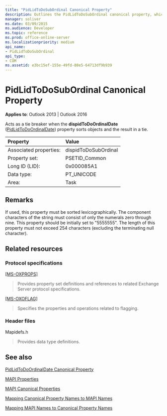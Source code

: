 ```yaml
---
title: "PidLidToDoSubOrdinal Canonical Property"
description: Outlines the PidLidToDoSubOrdinal canonical property, which acts as a tie breaker when the dispidToDoOrdinalDate property sorts objects and the result in a tie.
manager: soliver
ms.date: 03/09/2015
ms.audience: Developer
ms.topic: reference
ms.prod: office-online-server
ms.localizationpriority: medium
api_name:
- PidLidToDoSubOrdinal
api_type:
- COM
ms.assetid: e3bc15ef-155e-49fd-88e5-64713df9b939
---
```


# PidLidToDoSubOrdinal Canonical Property

  
  
**Applies to**: Outlook 2013 | Outlook 2016 
  
Acts as a tie breaker when the **dispidToDoOrdinalDate** ([PidLidToDoOrdinalDate](pidlidtodoordinaldate-canonical-property.md)) property sorts objects and the result in a tie.
  
|Property|Value|
|:-----|:-----|
|Associated properties:  <br/> |dispidToDoSubOrdinal  <br/> |
|Property set:  <br/> |PSETID_Common  <br/> |
|Long ID (LID):  <br/> |0x000085A1  <br/> |
|Data type:  <br/> |PT_UNICODE  <br/> |
|Area:  <br/> |Task  <br/> |
   
## Remarks

If used, this property must be sorted lexicographically. The component characters of the string must consist of only the numerals zero through nine. This property should be initially set to "5555555". The length of this property must not exceed 254 characters (excluding the terminating null character).
  
## Related resources

### Protocol specifications

[[MS-OXPROPS]](https://msdn.microsoft.com/library/f6ab1613-aefe-447d-a49c-18217230b148%28Office.15%29.aspx)
  
> Provides property set definitions and references to related Exchange Server protocol specifications.
    
[[MS-OXOFLAG]](https://msdn.microsoft.com/library/f1e50be4-ed30-4c2a-b5cb-8ff3aaaf9b91%28Office.15%29.aspx)
  
> Specifies the properties and operations related to flagging.
    
### Header files

Mapidefs.h
  
> Provides data type definitions.
    
## See also



[PidLidToDoOrdinalDate Canonical Property](pidlidtodoordinaldate-canonical-property.md)


[MAPI Properties](mapi-properties.md)
  
[MAPI Canonical Properties](mapi-canonical-properties.md)
  
[Mapping Canonical Property Names to MAPI Names](mapping-canonical-property-names-to-mapi-names.md)
  
[Mapping MAPI Names to Canonical Property Names](mapping-mapi-names-to-canonical-property-names.md)

